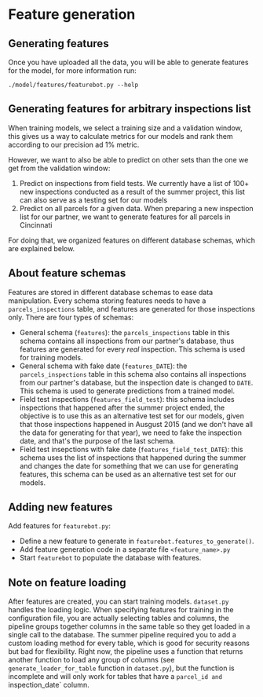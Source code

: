 # Feature generation

## Generating features

Once you have uploaded all the data, you will be able to generate features for the model, for more information run:

`./model/features/featurebot.py --help`

## Generating features for arbitrary inspections list

When training models, we select a training size and a validation window, this gives us a way to calculate metrics for our models and rank them according to our precision ad 1% metric.

However, we want to also be able to predict on other sets than the one we get from the validation window:

1. Predict on inspections from field tests. We currently have a list of 100+ new inspections conducted as a result of the summer project, this list can also serve as a testing set for our models
2. Predict on all parcels for a given data. When preparing a new inspection list for our partner, we want to generate features for all parcels in Cincinnati

For doing that, we organized features on different database schemas, which are explained below.

## About feature schemas

Features are stored in different database schemas to ease data manipulation. Every schema storing features needs to have a `parcels_inspections` table, and features are generated for those inspections only. There are four types of schemas:

* General schema (`features`): the `parcels_inspections` table in this schema contains all inspections from our partner's database, thus features are generated for every *real* inspection. This schema is used for training models.
* General schema with fake date (`features_DATE`): the `parcels_inspections` table in this schema also contains all inspections from our partner's database, but the inspection date is changed to `DATE`. This schema is used to generate predictions from a trained model.
* Field test inspections (`features_field_test`): this schema includes inspections that happened after the summer project ended, the objective is to use this as an alternative test set for our models, given that those inspections happened in Ausgust 2015 (and we don't have all the data for generating for that year), we need to fake the inspection date, and that's the purpose of the last schema.
* Field test insepctions with fake date (`features_field_test_DATE`): this schema uses the list of inspections that happened during the summer and changes the date for something that we can use for generating features, this schema can be used as an alternative test set for our models.

## Adding new features

Add features for `featurebot.py`:

*  Define a new feature to generate in `featurebot.features_to_generate()`. 
*  Add feature generation code in a separate file `<feature_name>.py`
*  Start `featurebot` to populate the database with features.


## Note on feature loading

After features are created, you can start training models. `dataset.py` handles the loading logic. When specifying features for training in the configuration file, you are actually selecting tables and columns, the pipeline groups together columns in the same table so they get loaded in a single call to the database. The summer pipeline required you to add a custom loading method for every table, which is good for security reasons but bad for flexibility. Right now, the pipeline uses a function that returns another function to load any group of columns (see `generate_loader_for_table` function in `dataset.py`), but the function is incomplete and will only work for tables that have a `parcel_id and `inspection_date` column.
